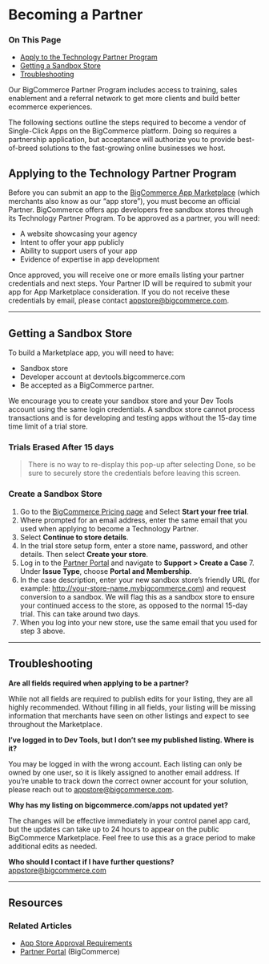 <h1>Becoming a Partner</h1>
<div class="otp" id="no-index">
	<h3> On This Page </h3>
	<ul>
		<li><a href="#becoming-a-partner_apply-technology-partner-program">Apply to the Technology Partner Program </a></li>
		<li><a href="#becoming-a-partner_getting-sandbox-store">Getting a Sandbox Store</a></li>
		<li><a href="#becoming-a-partner_partner-program-troubleshooting">Troubleshooting</a></li>
	</ul>
</div>

Our BigCommerce Partner Program includes access to training, sales enablement and a referral network to get more clients and build better ecommerce experiences.

The following sections outline the steps required to become a vendor of Single-Click Apps on the BigCommerce platform. Doing so requires a partnership application, but acceptance will authorize you to provide best-of-breed solutions to the fast-growing online businesses we host. 


<a href='#becoming-a-partner_apply-technology-partner-program' aria-hidden='true' class='block-anchor'  id='becoming-a-partner_apply-technology-partner-program'><i aria-hidden='true' class='linkify icon'></i></a>

## Applying to the Technology Partner Program

Before you can submit an app to the [BigCommerce App Marketplace](https://www.bigcommerce.com/apps/) (which merchants also know as our “app store”), you must become an official Partner. BigCommerce offers app developers free sandbox stores through its Technology Partner Program. To be approved as a partner, you will need:

* A website showcasing your agency
* Intent to offer your app publicly
* Ability to support users of your app
* Evidence of expertise in app development

Once approved, you will receive one or more emails listing your partner credentials and next steps. Your Partner ID will be required to submit your app for App Marketplace consideration. If you do not receive these credentials by email, please contact <a href="mailto:appstore@bigcommerce.com">appstore@bigcommerce.com</a>.

---

<a href='#becoming-a-partner_getting-sandbox-store' aria-hidden='true' class='block-anchor'  id='becoming-a-partner_getting-sandbox-store'><i aria-hidden='true' class='linkify icon'></i></a>

## Getting a Sandbox Store

To build a Marketplace app, you will need to have:
* Sandbox store
* Developer account at devtools.bigcommerce.com
* Be accepted as a BigCommerce partner. 

We encourage you to create your sandbox store and your Dev Tools account using the same login credentials. A sandbox store cannot process transactions and is for developing and testing apps without the 15-day time time limit of a trial store. 

<div class="HubBlock--callout">
<div class="CalloutBlock--warning">
<div class="HubBlock-content">
    
<!-- theme: warning -->

### Trials Erased After 15 days
> There is no way to re-display this pop-up after selecting Done, so be sure to securely store the credentials before leaving this screen.

</div>
</div>
</div>

### Create a Sandbox Store

1. Go to the [BigCommerce Pricing page](https://www.bigcommerce.com/pricing/) and Select **Start your free trial**.
3. Where prompted for an email address, enter the same email that you used when applying to become a Technology Partner. 
4. Select **Continue to store details**.
5. In the trial store setup form, enter a store name, password, and other details. Then select **Create your store**.
6. Log in to the [Partner Portal](https://partners.bigcommerce.com) and navigate to **Support > Create a Case** 
	7. Under **Issue Type**, choose **Portal and Membership**. 
8. In the case description, enter your new sandbox store’s friendly URL (for example: http://your-store-name.mybigcommerce.com) and request conversion to a sandbox. We will flag this as a sandbox store to ensure your continued access to the store, as opposed to the normal 15-day trial. This can take around two days.
9. When you log into your new store, use the same email that you used for step 3 above.

---

<a href='#becoming-a-partner_partner-program-troubleshooting' aria-hidden='true' class='block-anchor'  id='becoming-a-partner_partner-program-troubleshooting'><i aria-hidden='true' class='linkify icon'></i></a>

##  Troubleshooting

**Are all fields required when applying to be a partner?**

While not all fields are required to publish edits for your listing, they are all highly recommended. Without filling in all fields, your listing will be missing information that merchants have seen on other listings and expect to see throughout the Marketplace.

**I’ve logged in to Dev Tools, but I don’t see my published listing. Where is it?**

You may be logged in with the wrong account. Each listing can only be owned by one user, so it is likely assigned to another email address. If you’re unable to track down the correct owner account for your solution, please reach out to <a href="mailto:appstore@bigcommerce.com">appstore@bigcommerce.com</a>.

**Why has my listing on bigcommerce.com/apps not updated yet?**

The changes will be effective immediately in your control panel app card, but the updates can take up to 24 hours to appear on the public BigCommerce Marketplace. Feel free to use this as a grace period to make additional edits as needed.

**Who should I contact if I have further questions?**
<a href="mailto:appstore@bigcommerce.com">appstore@bigcommerce.com</a>

---

## Resources

### Related Articles
* [App Store Approval Requirements](https://developer.bigcommerce.com/api-docs/partner/app-store-approval-requirements)
* [Partner Portal](https://partners.bigcommerce.com/) (BigCommerce)

